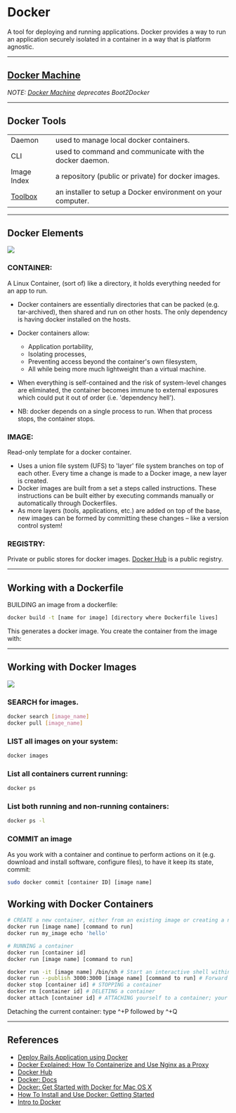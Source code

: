 # Docker

A tool for deploying and running applications. Docker provides a way to run an application securely isolated in a container in a way that is platform agnostic.

---

## [Docker Machine](https://docs.docker.com/machine)

*NOTE: [Docker Machine](https://docs.docker.com/machine) deprecates Boot2Docker*

---

## Docker Tools

|                    |                                                              |
|--------------------|--------------------------------------------------------------|
| Daemon             | used to manage local docker containers.                      |
| CLI                | used to command and communicate with the docker daemon.      |
| Image Index        | a repository (public or private) for docker images.          |
| [Toolbox][toolbox] | an installer to setup a Docker environment on your computer. |

---

## Docker Elements

![](https://m3xg3lob3p2dp7jl2yeyci13-wpengine.netdna-ssl.com/wp-content/uploads/2014/06/DockerizeImage2.png)

### CONTAINER:

A Linux Container, (sort of) like a directory, it holds everything needed for an app to run.

-   Docker containers are essentially directories that can be packed (e.g. tar-archived), then shared and run on other hosts. The only dependency is having docker installed on the hosts.

-   Docker containers allow:

    -   Application portability,
    -   Isolating processes,
    -   Preventing access beyond the container's own filesystem,
    -   All while being more much lightweight than a virtual machine.

-   When everything is self-contained and the risk of system-level changes are eliminated, the container becomes immune to external exposures which could put it out of order (i.e. 'dependency hell').

-   NB: docker depends on a single process to run. When that process stops, the container stops.

### IMAGE:

Read-only template for a docker container.

-   Uses a union file system (UFS) to 'layer' file system branches on top of each other. Every time a change is made to a Docker image, a new layer is created.
-   Docker images are built from a set a steps called instructions. These instructions can be built either by executing commands manually or automatically through Dockerfiles.
-   As more layers (tools, applications, etc.) are added on top of the base, new images can be formed by committing these changes – like a version control system!

### REGISTRY:

Private or public stores for docker images. [Docker Hub][docker-hub] is a public registry.

---

## Working with a Dockerfile

BUILDING an image from a dockerfile:

```sh
docker build -t [name for image] [directory where Dockerfile lives]
```

This generates a docker image. You create the container from the image with:

---

## Working with Docker Images

![](https://docs.docker.com/tutimg/container_explainer.png)

### SEARCH for images.

```sh
docker search [image_name]
docker pull [image_name]
```

### LIST all images on your system:

```sh
docker images
```

### List all containers current running:

```sh
docker ps
```

### List both running and non-running containers:

```sh
docker ps -l
```

### COMMIT an image

As you work with a container and continue to perform actions on it (e.g. download and install software, configure files), to have it keep its state, commit:

```sh
sudo docker commit [container ID] [image name]
```

## Working with Docker Containers

```sh
# CREATE a new container, either from an existing image or creating a new one:
docker run [image name] [command to run]
docker run my_image echo 'hello'

# RUNNING a container
docker run [container id]
docker run [image name] [command to run]

docker run -it [image name] /bin/sh # Start an interactive shell within your container
docker run --publish 3000:3000 [image name] [command to run] # Forward a port on the host to a port on the container
docker stop [container id] # STOPPING a container
docker rm [container id] # DELETING a container
docker attach [container id] # ATTACHING yourself to a container; your console will run commands within the container itself
```

Detaching the current container: type ^+P followed by ^+Q

---

## References

-   [Deploy Rails Application using Docker](http://steveltn.me/blog/2014/03/15/deploy-rails-applications-using-docker)
-   [Docker Explained: How To Containerize and Use Nginx as a Proxy](https://www.digitalocean.com/community/tutorials/docker-explained-how-to-containerize-and-use-nginx-as-a-proxy)
-   [Docker Hub][docker-hub]
-   [Docker: Docs](https://docs.docker.com)
-   [Docker: Get Started with Docker for Mac OS X](https://docs.docker.com/mac/)
-   [How To Install and Use Docker: Getting Started](https://www.digitalocean.com/community/tutorials/how-to-install-and-use-docker-getting-started)
-   [Intro to Docker](http://jdlm.info/ds-docker-demo/#15)

[toolbox]: "https://www.docker.com/products/docker-toolbox"
[docker-hub]: "https://hub.docker.com"
